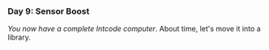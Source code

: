 ### Day 9: Sensor Boost

_You now have a complete Intcode computer_. About time, let's move it into a library.
